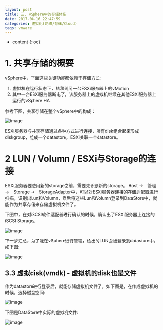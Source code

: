 ```yaml
---
layout: post
title: 三. vSphere中的存储体系
date: 2017-08-16 22:47:59
categories: 虚拟化(网络/存储/Cloud)
tags: vmware
---
```

* content
{:toc}

# 1. 共享存储的概要

vSphere中，下面这些关键功能都依赖于存储方式:
1. 虚拟机在运行状态下，转移到另一台ESXi服务器上的vMotion
2. 其中一台ESXi服务器断电了，该服务器上的虚拟机继续在其他ESXi服务器上运行的vSphere HA

参考下图，共享存储在整个vSphere中的构成：

![image](https://user-images.githubusercontent.com/18595935/31718893-7be78ff0-b44c-11e7-985a-37ed9f8ff738.png)

ESXi服务器与共享存储通过各种方式进行连接，所有disk组合起来形成diskgroup，组成一个datastore，ESXi关联一个datastore。


# 2 LUN / Volumn / ESXi与Storage的连接

ESXi服务器要使用新的storage之前，需要先识别新的storage。
Host →　管理 →　Storage →　StorageAdapter中，可以对ESXi服务器连接的存储适配器进行扫描，识别出Lun和Volumn，然后将这些Lun和Volumn登录到DataStore中，就能作为共享存储来存储虚拟机文件了。

下图中，在对iSCSI软件适配器进行确认的时候，确认出了ESXi服务器上连接的iSCSI Storage。

![image](https://user-images.githubusercontent.com/18595935/31719036-12ec33e2-b44d-11e7-92c3-5789eb7d52e4.png)


下一步汇总，为了能在vSphere进行管理，检出的LUN会被登录到datastore中，如下图:

![image](https://user-images.githubusercontent.com/18595935/31719068-2c952182-b44d-11e7-8c8c-18f05de9a7a8.png)

## 3.3 虚拟disk(vmdk) - 虚拟机的disk也是文件

作为datastore进行登录后，就能存储虚拟机文件了。如下图是，在作成虚拟机的时候，选择磁盘空间:

![image](https://user-images.githubusercontent.com/18595935/31720538-cb81a46a-b451-11e7-84dc-5141eacf1b7a.png)

下图是DataStore中实际的虚拟机文件:

![image](https://user-images.githubusercontent.com/18595935/31720563-d8c16a2a-b451-11e7-930b-732bd6e1fa2b.png)
